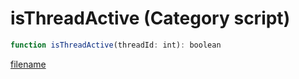 # isThreadActive (Category script)

```js
function isThreadActive(threadId: int): boolean
```

[filename](isThreadActive_m.md ':include')